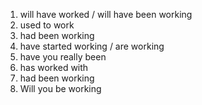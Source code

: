 1. will have worked / will have been working
2. used to work 
3. had been working
4. have started working / are working
5. have you really been
6. has worked with
7. had been working
8. Will you be working
